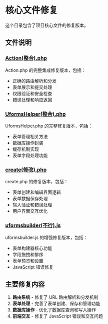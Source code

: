 # 核心文件修复

这个目录包含了项目核心文件的修复版本。

## 文件说明

### [Action(整合).php](Action(整合).php)
Action.php 的完整集成修复版本，包括：
- 正确的路由解析和分发
- 表单展示和提交处理
- 权限验证和安全检查
- 错误处理和响应返回

### [UformsHelper(整合).php](UformsHelper(整合).php)
UformsHelper.php 的完整修复版本，包括：
- 表单管理相关方法
- 数据库操作封装
- 缓存机制实现
- 表单字段处理功能

### [create(修改).php](create(修改).php)
create.php 的修复版本，包括：
- 表单创建和编辑界面逻辑
- 表单数据保存处理
- 输入验证和错误处理
- 用户界面交互优化

### [uformsbuilder(不行).js](uformsbuilder(不行).js)
uformsbuilder.js 的增强修复版本，包括：
- 表单构建器核心功能
- 字段拖拽和排序
- 表单预览和设置
- JavaScript 错误修复

## 主要修复内容

1. **路由系统** - 修复了 URL 路由解析和分发机制
2. **表单处理** - 完善了表单创建、保存和管理功能
3. **数据库操作** - 优化了数据库查询和写入操作
4. **前端交互** - 修复了 JavaScript 错误和交互问题